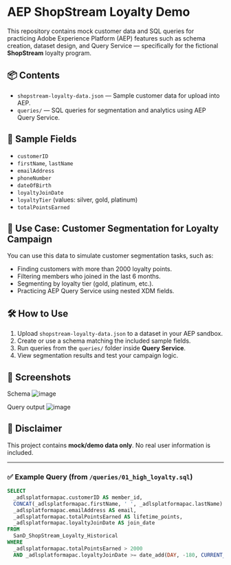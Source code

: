 # AEP ShopStream Loyalty Demo

This repository contains mock customer data and SQL queries for practicing Adobe Experience Platform (AEP) features such as schema creation, dataset design, and Query Service — specifically for the fictional **ShopStream** loyalty program.

## 📦 Contents

- `shopstream-loyalty-data.json` — Sample customer data for upload into AEP.
- `queries/` — SQL queries for segmentation and analytics using AEP Query Service.

## 🧾 Sample Fields

- `customerID`
- `firstName`, `lastName`
- `emailAddress`
- `phoneNumber`
- `dateOfBirth`
- `loyaltyJoinDate`
- `loyaltyTier` (values: silver, gold, platinum)
- `totalPointsEarned`

## 🎯 Use Case: Customer Segmentation for Loyalty Campaign

You can use this data to simulate customer segmentation tasks, such as:

- Finding customers with more than 2000 loyalty points.
- Filtering members who joined in the last 6 months.
- Segmenting by loyalty tier (gold, platinum, etc.).
- Practicing AEP Query Service using nested XDM fields.

## 🛠 How to Use

1. Upload `shopstream-loyalty-data.json` to a dataset in your AEP sandbox.
2. Create or use a schema matching the included sample fields.
3. Run queries from the `queries/` folder inside **Query Service**.
4. View segmentation results and test your campaign logic.

## 📸 Screenshots

Schema
![image](https://github.com/user-attachments/assets/2984fca7-8b7a-4649-9444-3c9af6285a76)

Query output
![image](https://github.com/user-attachments/assets/9e332d80-85db-4536-9533-4eb0754ba573)


## 🔐 Disclaimer

This project contains **mock/demo data only**. No real user information is included.

---

### ✅ Example Query (from `/queries/01_high_loyalty.sql`)

```sql
SELECT
  _adlsplatformapac.customerID AS member_id,
  CONCAT(_adlsplatformapac.firstName, ' ', _adlsplatformapac.lastName) AS full_name,
  _adlsplatformapac.emailAddress AS email,
  _adlsplatformapac.totalPointsEarned AS lifetime_points,
  _adlsplatformapac.loyaltyJoinDate AS join_date
FROM
  SanD_ShopStream_Loyalty_Historical
WHERE
  _adlsplatformapac.totalPointsEarned > 2000
  AND _adlsplatformapac.loyaltyJoinDate >= date_add(DAY, -180, CURRENT_DATE)
